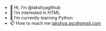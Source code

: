 - 👋 Hi, I’m @lakshyagithub
- 👀 I’m interested in HTML
- 🌱 I’m currently learning Python
- 📫 How to reach me lakshya.asc@gmail.com

<!---
lakshyagithub/lakshyagithub is a ✨ special ✨ repository because its `README.md` (this file) appears on your GitHub profile.
You can click the Preview link to take a look at your changes.
--->
